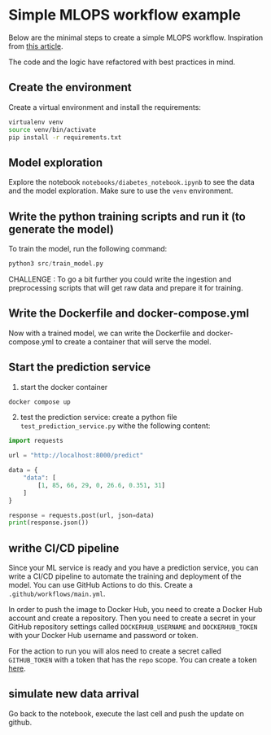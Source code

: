 # Simple MLOPS workflow example

Below are the minimal steps to create a simple MLOPS workflow. Inspiration from [this article](https://towardsdatascience.com/simple-model-retraining-automation-via-github-actions-b0f61d5c869c).

The code and the logic have refactored with best practices in mind.

## Create the environment

Create a virtual environment and install the requirements:
```sh
virtualenv venv
source venv/bin/activate
pip install -r requirements.txt
```

## Model exploration

Explore the notebook `notebooks/diabetes_notebook.ipynb` to see the data and the model exploration. Make sure to use the `venv` environment.

## Write the python training scripts and run it (to generate the model)

To train the model, run the following command:
```py
python3 src/train_model.py
```

CHALLENGE : To go a bit further you could write the ingestion and preprocessing scripts that will get raw data and prepare it for training.

## Write the Dockerfile and docker-compose.yml

Now with a trained model, we can write the Dockerfile and docker-compose.yml to create a container that will serve the model.

## Start the prediction service

1. start the docker container
```sh
docker compose up
```

2. test the prediction service: create a python file `test_prediction_service.py` withe the following content:
```python
import requests

url = "http://localhost:8000/predict"

data = {
    "data": [
        [1, 85, 66, 29, 0, 26.6, 0.351, 31]
    ]
}

response = requests.post(url, json=data)
print(response.json())
```

## writhe CI/CD pipeline
Since your ML service is ready and you have a prediction service, you can write a CI/CD pipeline to automate the training and deployment of the model. You can use GitHub Actions to do this. Create a `.github/workflows/main.yml`.

In order to push the image to Docker Hub, you need to create a Docker Hub account and create a repository. Then you need to create a secret in your GitHub repository settings called `DOCKERHUB_USERNAME` and `DOCKERHUB_TOKEN` with your Docker Hub username and password or token.

For the action to run you will alos need to create a secret called `GITHUB_TOKEN` with a token that has the `repo` scope. You can create a token [here](https://github.com/settings/tokens).

## simulate new data arrival
Go back to the notebook, execute the last cell and push the update on github.